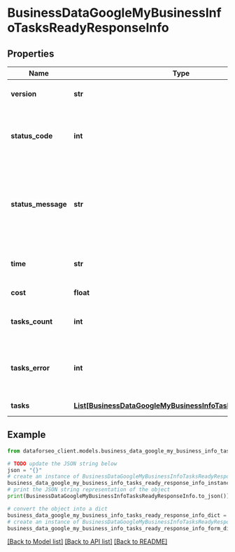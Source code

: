 # BusinessDataGoogleMyBusinessInfoTasksReadyResponseInfo


## Properties

Name | Type | Description | Notes
------------ | ------------- | ------------- | -------------
**version** | **str** | the current version of the API | [optional] 
**status_code** | **int** | general status code you can find the full list of the response codes here | [optional] 
**status_message** | **str** | general informational message you can find the full list of general informational messages here | [optional] 
**time** | **str** | total execution time, seconds | [optional] 
**cost** | **float** | total tasks cost, USD | [optional] 
**tasks_count** | **int** | the number of tasks in the tasks array | [optional] 
**tasks_error** | **int** | the number of tasks in the tasks array returned with an error | [optional] 
**tasks** | [**List[BusinessDataGoogleMyBusinessInfoTasksReadyTaskInfo]**](BusinessDataGoogleMyBusinessInfoTasksReadyTaskInfo.md) | array of tasks | [optional] 

## Example

```python
from dataforseo_client.models.business_data_google_my_business_info_tasks_ready_response_info import BusinessDataGoogleMyBusinessInfoTasksReadyResponseInfo

# TODO update the JSON string below
json = "{}"
# create an instance of BusinessDataGoogleMyBusinessInfoTasksReadyResponseInfo from a JSON string
business_data_google_my_business_info_tasks_ready_response_info_instance = BusinessDataGoogleMyBusinessInfoTasksReadyResponseInfo.from_json(json)
# print the JSON string representation of the object
print(BusinessDataGoogleMyBusinessInfoTasksReadyResponseInfo.to_json())

# convert the object into a dict
business_data_google_my_business_info_tasks_ready_response_info_dict = business_data_google_my_business_info_tasks_ready_response_info_instance.to_dict()
# create an instance of BusinessDataGoogleMyBusinessInfoTasksReadyResponseInfo from a dict
business_data_google_my_business_info_tasks_ready_response_info_form_dict = business_data_google_my_business_info_tasks_ready_response_info.from_dict(business_data_google_my_business_info_tasks_ready_response_info_dict)
```
[[Back to Model list]](../README.md#documentation-for-models) [[Back to API list]](../README.md#documentation-for-api-endpoints) [[Back to README]](../README.md)


